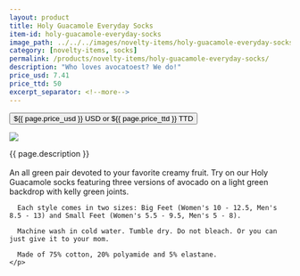 ```yaml
---
layout: product
title: Holy Guacamole Everyday Socks
item-id: holy-guacamole-everyday-socks
image_path: ../../../images/novelty-items/holy-guacamole-everyday-socks.jpg
category: [novelty-items, socks]
permalink: /products/novelty-items/holy-guacamole-everyday-socks/
description: "Who loves avocatoest? We do!"
price_usd: 7.41
price_ttd: 50
excerpt_separator: <!--more-->
---
```


<button class="bg-blue-500 hover:bg-blue-700 text-white font-bold my-2 py-2 px-4 w-full snipcart-add-item" 
data-item-id="{{ page.item-id }}" 
data-item-price="{{page.price_usd}}"
data-item-url="{{ site.url }}/{{ page.category }}"
data-item-description="{{ page.description }}"
data-item-image="{{ page.image_path }}"
data-item-name="{{ page.title }}"
data-item-categories="{{ page.category }}">
${{ page.price_usd }} USD or ${{ page.price_ttd }} TTD
</button>

<!--more-->
<div class="flex flex-wrap">
  <div class="w-64 p-4 h-auto">
    <a data-fancybox="gallery" href="{{ page.image_path }}"><img src="{{ page.image_path }}"></a>
  </div>
  <div class="sm:flex-1">
    <p class="p-4 text-gray-700">
      {{ page.description }}
      <br><br>
      An all green pair devoted to your favorite creamy fruit. Try on our Holy Guacamole socks featuring three versions of avocado on a light green backdrop with kelly green joints.

      Each style comes in two sizes: Big Feet (Women's 10 - 12.5, Men's 8.5 - 13) and Small Feet (Women's 5.5 - 9.5, Men's 5 - 8).

      Machine wash in cold water. Tumble dry. Do not bleach. Or you can just give it to your mom.

      Made of 75% cotton, 20% polyamide and 5% elastane.
    </p>
  </div>
</div>